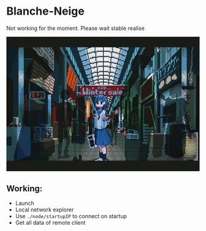 # Blanche-Neige

Not working for the moment. Please wait stable realise

![](./.github/logo.gif)

## Working: 
- Launch
- Local network explorer
- Use `./node/startupIP` to connect on startup
- Get all data of remote client